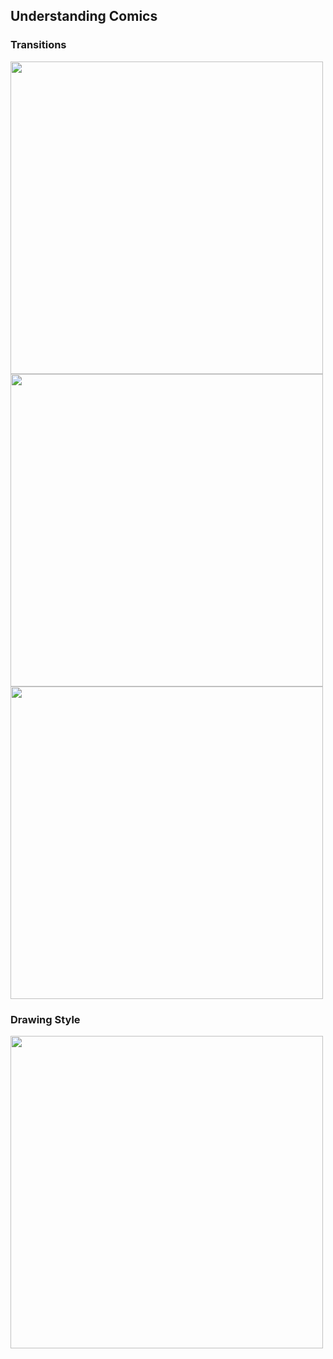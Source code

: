## Understanding Comics

### Transitions

<img src = "../src/news_that_matters/transitions_1.jpg" width="500">
<img src = "../src/news_that_matters/transitions_2.jpg" width="500">
<img src = "../src/news_that_matters/transitions_3.jpg" width="500">

### Drawing Style

<img src = "../src/news_that_matters/strokes.jpg" width="500">

